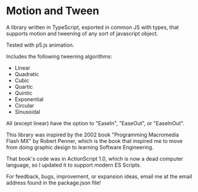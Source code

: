 # Motion and Tween

A library written in TypeScript, exported in common JS with types, that supports motion and tweening of any sort of javascript object.

Tested with p5.js animation.

Includes the following tweening algorithms:

* Linear
* Quadratic
* Cubic
* Quartic
* Quintic
* Exponential
* Circular
* Sinusoidal

All (except linear) have the option to "EaseIn", "EaseOut", or "EaseInOut".

This library was inspired by the 2002 book "Programming Macromedia Flash MX" by Robert Penner, which is the book that inspired me to move from doing graphic design to learning Software Engineering.

That book's code was in ActionScript 1.0, which is now a dead computer language, so I updated it to support modern ES Scripts.

For feedback, bugs, improvement, or expansion ideas, email me at the email address found in the package.json file!

